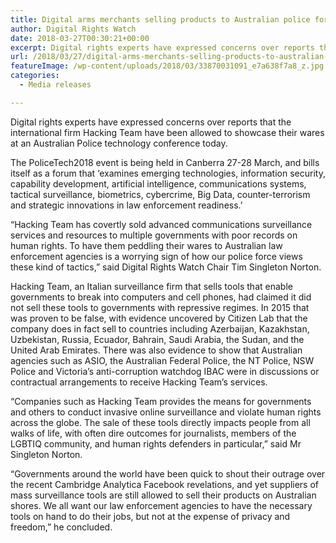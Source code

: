 ```yaml
---
title: Digital arms merchants selling products to Australian police forces?
author: Digital Rights Watch
date: 2018-03-27T00:30:21+00:00
excerpt: Digital rights experts have expressed concerns over reports that the international firm Hacking Team have been allowed to showcase their wares at an Australian Police technology conference today.
url: /2018/03/27/digital-arms-merchants-selling-products-to-australian-police-forces/
featureImage: /wp-content/uploads/2018/03/33870031091_e7a638f7a8_z.jpg
categories:
  - Media releases

---
```

Digital rights experts have expressed concerns over reports that the international firm Hacking Team have been allowed to showcase their wares at an Australian Police technology conference today.

The PoliceTech2018 event is being held in Canberra 27-28 March, and bills itself as a forum that ‘examines emerging technologies, information security, capability development, artificial intelligence, communications systems, tactical surveillance, biometrics, cybercrime, Big Data, counter-terrorism and strategic innovations in law enforcement readiness.’

“Hacking Team has covertly sold advanced communications surveillance services and resources to multiple governments with poor records on human rights. To have them peddling their wares to Australian law enforcement agencies is a worrying sign of how our police force views these kind of tactics,” said Digital Rights Watch Chair Tim Singleton Norton.

Hacking Team, an Italian surveillance firm that sells tools that enable governments to break into computers and cell phones, had claimed it did not sell these tools to governments with repressive regimes. In 2015 that was proven to be false, with evidence uncovered by Citizen Lab that the company does in fact sell to countries including Azerbaijan, Kazakhstan, Uzbekistan, Russia, Ecuador, Bahrain, Saudi Arabia, the Sudan, and the United Arab Emirates. There was also evidence to show that Australian agencies such as ASIO, the Australian Federal Police, the NT Police, NSW Police and Victoria&#8217;s anti-corruption watchdog IBAC were in discussions or contractual arrangements to receive Hacking Team’s services.

“Companies such as Hacking Team provides the means for governments and others to conduct invasive online surveillance and violate human rights across the globe. The sale of these tools directly impacts people from all walks of life, with often dire outcomes for journalists, members of the LGBTIQ community, and human rights defenders in particular,” said Mr Singleton Norton.

“Governments around the world have been quick to shout their outrage over the recent Cambridge Analytica Facebook revelations, and yet suppliers of mass surveillance tools are still allowed to sell their products on Australian shores. We all want our law enforcement agencies to have the necessary tools on hand to do their jobs, but not at the expense of privacy and freedom,” he concluded.